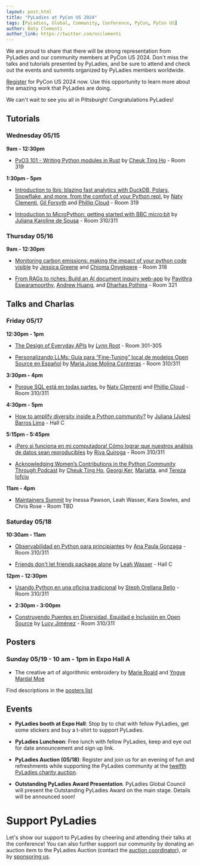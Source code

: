 ```yaml
---
layout: post.html
title: "PyLadies at PyCon US 2024"
tags: [PyLadies, Global, Community, Conference, PyCon, PyCon US]
author: Naty Clementi
author_link: https://twitter.com/ncclementi
---
```


We are proud to share that there will be strong representation from PyLadies and our community members at PyCon US 2024.
Don't miss the talks and tutorials presented by PyLadies, and be sure to attend and check out the events and summits
organized by PyLadies members worldwide.

[Register](https://us.pycon.org/2024/registration/register) for PyCon US 2024 now. Use this opportunity to learn more about
the amazing work that PyLadies are doing.

We can't wait to see you all in Pittsburgh! Congratulations PyLadies!

## Tutorials

### Wednesday 05/15

**9am - 12:30pm**

- [PyO3 101 - Writing Python modules in Rust](https://us.pycon.org/2024/schedule/presentation/113/) by [Cheuk Ting Ho](https://us.pycon.org/2024/speaker/profile/97/) - Room 319 


**1:30pm - 5pm**

- [Introduction to Ibis: blazing fast analytics with DuckDB, Polars, Snowflake, and more, from the comfort of your Python repl.](https://us.pycon.org/2024/schedule/presentation/55/) by [Naty Clementi](https://us.pycon.org/2024/speaker/profile/66/), [Gil Forsyth](https://us.pycon.org/2024/speaker/profile/64/) and [Phillip Cloud](https://us.pycon.org/2024/speaker/profile/65/) - Room 319

- [Introduction to MicroPython: getting started with BBC micro:bit](https://us.pycon.org/2024/schedule/presentation/4/)  by [Juliana Karoline de Sousa](https://us.pycon.org/2024/speaker/profile/5/) - Room 310/311


### Thursday 05/16

**9am - 12:30pm**

- [Monitoring carbon emissions: making the impact of your python code visible](https://us.pycon.org/2024/schedule/presentation/38/) by [Jessica Greene](https://us.pycon.org/2024/speaker/profile/44/) and [Chioma Onyekpere](https://us.pycon.org/2024/speaker/profile/45/) - Room 318

- [From RAGs to riches: Build an AI document inquiry web-app](https://us.pycon.org/2024/schedule/presentation/103/) by [Pavithra Eswaramoorthy](https://us.pycon.org/2024/speaker/profile/119/), [Andrew Huang](https://us.pycon.org/2024/speaker/profile/121/), and [Dharhas Pothina](https://us.pycon.org/2024/speaker/profile/120/) - Room 321


## Talks and Charlas

### Friday 05/17

**12:30pm - 1pm**

- [The Design of Everyday APIs](https://us.pycon.org/2024/schedule/presentation/25/) by [Lynn Root](https://us.pycon.org/2024/speaker/profile/31/) - Room 301-305

- [Personalizando LLMs: Guía para “Fine-Tuning” local de modelos Open Source en Español](https://us.pycon.org/2024/schedule/presentation/99/) by [Maria Jose Molina Contreras](https://us.pycon.org/2024/speaker/profile/114/)  - Room 310/311


**3:30pm - 4pm**

- [Porque SQL está en todas partes.](https://us.pycon.org/2024/schedule/presentation/117/) by [Naty Clementi](https://us.pycon.org/2024/speaker/profile/66/) and [Phillip Cloud](https://us.pycon.org/2024/speaker/profile/65/) - Room 310/311


**4:30pm - 5pm**

- [How to amplify diversity inside a Python community?](https://us.pycon.org/2024/schedule/presentation/104/) by [Juliana (Jules) Barros Lima](https://us.pycon.org/2024/speaker/profile/122/) - Hall C


**5:15pm - 5:45pm**

- [¡Pero si funciona en mi computadora! Cómo lograr que nuestros análisis de datos sean reproducibles](https://us.pycon.org/2024/schedule/presentation/68/) by [Riva Quiroga](https://us.pycon.org/2024/speaker/profile/80/) - Room 310/311

- [Acknowledging Women’s Contributions in the Python Community Through Podcast](https://us.pycon.org/2024/schedule/presentation/94/) by [Cheuk Ting Ho](https://us.pycon.org/2024/speaker/profile/97/), [Georgi Ker](https://us.pycon.org/2024/speaker/profile/109/), [Mariatta](https://us.pycon.org/2024/speaker/profile/108/), and [Tereza Iofciu](https://us.pycon.org/2024/speaker/profile/107/)

**11am - 4pm**

- [Maintainers Summit](https://us.pycon.org/2024/events/maintainers-summit/) by Inessa Pawson, Leah Wasser, Kara Sowles, and Chris Rose - Room TBD

### Saturday 05/18

**10:30am - 11am**

- [Observabilidad en Python para principiantes](https://us.pycon.org/2024/schedule/presentation/21/) by [Ana Paula Gonzaga](https://us.pycon.org/2024/speaker/profile/27/) - Room 310/311

- [Friends don't let friends package alone](https://us.pycon.org/2024/schedule/presentation/34/) by [Leah Wasser](https://us.pycon.org/2024/speaker/profile/40/) - Hall C

**12pm - 12:30pm**

- [Usando Python en una oficina tradicional](https://us.pycon.org/2024/schedule/presentation/96/) by [Steph Orellana Bello](https://us.pycon.org/2024/speaker/profile/111/) - Room 310/311

- **2:30pm - 3:00pm**

- [Construyendo Puentes en Diversidad, Equidad e Inclusión en Open Source](https://us.pycon.org/2024/schedule/presentation/27/) by [Lucy Jiménez](https://us.pycon.org/2024/speaker/profile/33/) - Room 310/311 



## Posters

### Sunday 05/19 - 10 am - 1pm in Expo Hall A

- The creative art of algorithmic embroidery by [Marie Roald](https://us.pycon.org/2024/speaker/profile/19/) and [Yngve Mardal Moe](https://us.pycon.org/2024/speaker/profile/20/)

Find descriptions in the [posters list](https://us.pycon.org/2024/schedule/posters/list/)



## Events

- **PyLadies booth at Expo Hall**: Stop by to chat with fellow PyLadies, get some stickers and buy a t-shirt to support PyLadies. 

- **PyLadies Luncheon**: Free lunch with fellow PyLadies, keep and eye out for date announcement and sign up link. 

- **PyLadies Auction (05/18)**: Register and join us for an evening of fun and refreshments while supporting the PyLadies community at the [twelfth PyLadies charity auction](https://us.pycon.org/2024/events/pyladies-auction/).

- **Outstanding PyLadies Award Presentation**. PyLadies Global Council will present the Outstanding PyLadies Award on the main stage.
  Details will be announced soon!
 
# Support PyLadies

Let's show our support to PyLadies by cheering and attending their talks at the conference!
You can also further support our community by donating an auction item to the PyLadies Auction (contact the [auction coordinator](pycon-auction@python.org)), or by [sponsoring us](https://pyladies.com/sponsor/).

